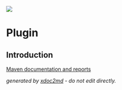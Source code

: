 ![](http://dev.lutece.paris.fr/jenkins/buildStatus/icon?job=seo-plugin-sitemap-deploy)
# Plugin

## Introduction


[Maven documentation and reports](http://dev.lutece.paris.fr/plugins/plugin-sitemap/)



 *generated by [xdoc2md](https://github.com/lutece-platform/tools-maven-xdoc2md-plugin) - do not edit directly.*